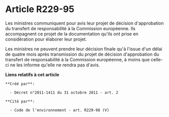 # Article R229-95

Les ministres communiquent pour avis leur projet de décision d'approbation du transfert de responsabilité à la Commission
européenne. Ils accompagnent ce projet de la documentation qu'ils ont prise en considération pour élaborer leur projet.

Les ministres ne peuvent prendre leur décision finale qu'à l'issue d'un délai de quatre mois après transmission du projet de
décision d'approbation du transfert de responsabilité à la Commission européenne, à moins que celle-ci ne les informe qu'elle
ne rendra pas d'avis.

**Liens relatifs à cet article**

	**Créé par**:

	  - Décret n°2011-1411 du 31 octobre 2011 - art. 2

	**Cité par**:

	  - Code de l'environnement - art. R229-98 (V)
